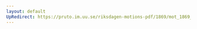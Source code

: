 ```yaml
---
layout: default
UpRedirect: https://pruto.im.uu.se/riksdagen-motions-pdf/1869/mot_1869__ak__197.pdf
---
```

